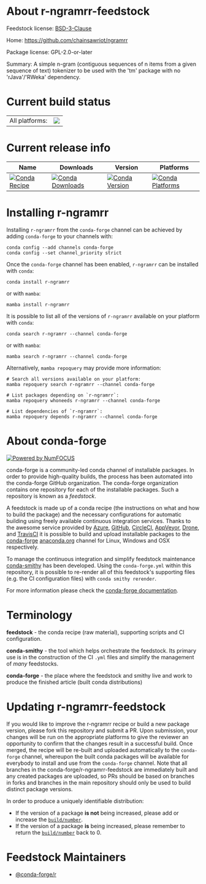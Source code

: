About r-ngramrr-feedstock
=========================

Feedstock license: [BSD-3-Clause](https://github.com/conda-forge/r-ngramrr-feedstock/blob/main/LICENSE.txt)

Home: https://github.com/chainsawriot/ngramrr

Package license: GPL-2.0-or-later

Summary: A simple n-gram (contiguous sequences of n items from a given sequence of text) tokenizer to be used with the 'tm' package with no 'rJava'/'RWeka' dependency.

Current build status
====================


<table><tr><td>All platforms:</td>
    <td>
      <a href="https://dev.azure.com/conda-forge/feedstock-builds/_build/latest?definitionId=13733&branchName=main">
        <img src="https://dev.azure.com/conda-forge/feedstock-builds/_apis/build/status/r-ngramrr-feedstock?branchName=main">
      </a>
    </td>
  </tr>
</table>

Current release info
====================

| Name | Downloads | Version | Platforms |
| --- | --- | --- | --- |
| [![Conda Recipe](https://img.shields.io/badge/recipe-r--ngramrr-green.svg)](https://anaconda.org/conda-forge/r-ngramrr) | [![Conda Downloads](https://img.shields.io/conda/dn/conda-forge/r-ngramrr.svg)](https://anaconda.org/conda-forge/r-ngramrr) | [![Conda Version](https://img.shields.io/conda/vn/conda-forge/r-ngramrr.svg)](https://anaconda.org/conda-forge/r-ngramrr) | [![Conda Platforms](https://img.shields.io/conda/pn/conda-forge/r-ngramrr.svg)](https://anaconda.org/conda-forge/r-ngramrr) |

Installing r-ngramrr
====================

Installing `r-ngramrr` from the `conda-forge` channel can be achieved by adding `conda-forge` to your channels with:

```
conda config --add channels conda-forge
conda config --set channel_priority strict
```

Once the `conda-forge` channel has been enabled, `r-ngramrr` can be installed with `conda`:

```
conda install r-ngramrr
```

or with `mamba`:

```
mamba install r-ngramrr
```

It is possible to list all of the versions of `r-ngramrr` available on your platform with `conda`:

```
conda search r-ngramrr --channel conda-forge
```

or with `mamba`:

```
mamba search r-ngramrr --channel conda-forge
```

Alternatively, `mamba repoquery` may provide more information:

```
# Search all versions available on your platform:
mamba repoquery search r-ngramrr --channel conda-forge

# List packages depending on `r-ngramrr`:
mamba repoquery whoneeds r-ngramrr --channel conda-forge

# List dependencies of `r-ngramrr`:
mamba repoquery depends r-ngramrr --channel conda-forge
```


About conda-forge
=================

[![Powered by
NumFOCUS](https://img.shields.io/badge/powered%20by-NumFOCUS-orange.svg?style=flat&colorA=E1523D&colorB=007D8A)](https://numfocus.org)

conda-forge is a community-led conda channel of installable packages.
In order to provide high-quality builds, the process has been automated into the
conda-forge GitHub organization. The conda-forge organization contains one repository
for each of the installable packages. Such a repository is known as a *feedstock*.

A feedstock is made up of a conda recipe (the instructions on what and how to build
the package) and the necessary configurations for automatic building using freely
available continuous integration services. Thanks to the awesome service provided by
[Azure](https://azure.microsoft.com/en-us/services/devops/), [GitHub](https://github.com/),
[CircleCI](https://circleci.com/), [AppVeyor](https://www.appveyor.com/),
[Drone](https://cloud.drone.io/welcome), and [TravisCI](https://travis-ci.com/)
it is possible to build and upload installable packages to the
[conda-forge](https://anaconda.org/conda-forge) [anaconda.org](https://anaconda.org/)
channel for Linux, Windows and OSX respectively.

To manage the continuous integration and simplify feedstock maintenance
[conda-smithy](https://github.com/conda-forge/conda-smithy) has been developed.
Using the ``conda-forge.yml`` within this repository, it is possible to re-render all of
this feedstock's supporting files (e.g. the CI configuration files) with ``conda smithy rerender``.

For more information please check the [conda-forge documentation](https://conda-forge.org/docs/).

Terminology
===========

**feedstock** - the conda recipe (raw material), supporting scripts and CI configuration.

**conda-smithy** - the tool which helps orchestrate the feedstock.
                   Its primary use is in the construction of the CI ``.yml`` files
                   and simplify the management of *many* feedstocks.

**conda-forge** - the place where the feedstock and smithy live and work to
                  produce the finished article (built conda distributions)


Updating r-ngramrr-feedstock
============================

If you would like to improve the r-ngramrr recipe or build a new
package version, please fork this repository and submit a PR. Upon submission,
your changes will be run on the appropriate platforms to give the reviewer an
opportunity to confirm that the changes result in a successful build. Once
merged, the recipe will be re-built and uploaded automatically to the
`conda-forge` channel, whereupon the built conda packages will be available for
everybody to install and use from the `conda-forge` channel.
Note that all branches in the conda-forge/r-ngramrr-feedstock are
immediately built and any created packages are uploaded, so PRs should be based
on branches in forks and branches in the main repository should only be used to
build distinct package versions.

In order to produce a uniquely identifiable distribution:
 * If the version of a package **is not** being increased, please add or increase
   the [``build/number``](https://docs.conda.io/projects/conda-build/en/latest/resources/define-metadata.html#build-number-and-string).
 * If the version of a package **is** being increased, please remember to return
   the [``build/number``](https://docs.conda.io/projects/conda-build/en/latest/resources/define-metadata.html#build-number-and-string)
   back to 0.

Feedstock Maintainers
=====================

* [@conda-forge/r](https://github.com/orgs/conda-forge/teams/r/)

